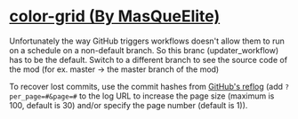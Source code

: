 # [color-grid (By MasQueElite)](https://github.com/MasQueElite/color-grid)

Unfortunately the way GitHub triggers workflows doesn't allow them to run on a schedule on a non-default branch. So this branc (updater_workflow) has to be the default. Switch to a different branch to see the source code of the mod (for ex. master -> the master branch of the mod)

To recover lost commits, use the commit hashes from [GitHub's reflog](https://api.github.com/repos/KtaneModules/color-grid-MasQueElite/events) (add `?per_page=#&page=#` to the log URL to increase the page size (maximum is 100, default is 30) and/or specify the page number (default is 1)).
